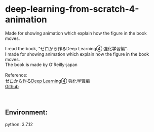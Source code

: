 # deep-learning-from-scratch-4-animation
Made for showing animation which explain how the figure in the book moves.

I read the book, "ゼロから作るDeep Learning④ 強化学習編".<br>
I made for showing animation which explain how the figure in the book moves.<br>
The book is made by O'Reilly-japan<br><br>
Reference:<br>
<a href = "https://www.amazon.co.jp/dp/4873119758"> ゼロから作るDeep Learning④ 強化学習編</a><br>
<a href = "https://github.com/oreilly-japan/deep-learning-from-scratch-4">Github</a><br><br><br>

Environment:
---------------
python: 3.7.12
